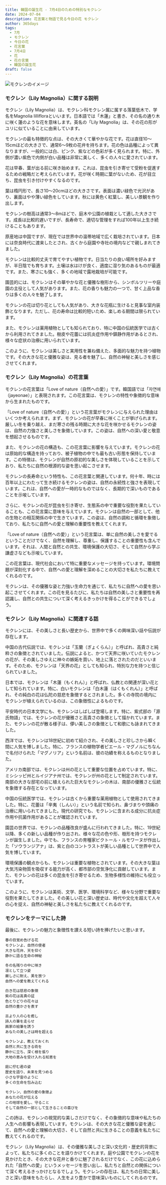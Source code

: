 ```yaml
---
title: 韓国の誕生花 - 7月4日のための特別なモクレン
date: 2024-07-04
description: 花言葉と物語で見る今日の花 モクレン
author: 365days
tags:
  - 7月
  - モクレン
  - 今日の花
  - 花言葉
  - 7月4日
  - 花
  - 花の言葉
  - 韓国の誕生花
draft: false
---
```


![モクレンのイメージ](https://cdn.pixabay.com/photo/2023/04/24/10/17/flowers-7947730_1280.jpg#center#center)


### モクレン（Lily Magnolia）に関する説明

モクレン（Lily Magnolia）は、モクレン科モクレン属に属する落葉低木で、学名をMagnolia lillifloraといいます。日本語では「木蓮」と書き、その名の通り木に咲く蓮のような花を意味します。英名の「Lily Magnolia」は、その花の形がユリに似ていることに由来しています。

モクレンの最も特徴的な点は、その大きくて華やかな花です。花は直径10〜15cmほどの大きさで、通常6〜9枚の花弁を持ちます。花の色は品種によって異なりますが、一般的には白、ピンク、紫などの色彩が多く見られます。特に、外側が濃い紫色で内側が白い品種は非常に美しく、多くの人々に愛されています。

花は早春、葉が出る前に咲き始めます。これは、昆虫を引き寄せて受粉を促進するための戦略だと考えられています。花が咲く時期に葉がないため、花が目立ち、昆虫を引き付けやすくなるのです。

葉は楕円形で、長さ10〜20cmほどの大きさです。表面は濃い緑色で光沢があり、裏面はやや薄い緑色をしています。秋には黄色く紅葉し、美しい景観を作り出します。

モクレンの樹高は通常3〜8mほどで、庭木や公園の植栽として適した大きさです。成長は比較的遅いですが、長寿命で、適切な管理をすれば100年以上生き続けることもあります。

原産地は中国ですが、現在では世界中の温帯地域で広く栽培されています。日本には奈良時代に渡来したとされ、古くから庭園や寺社の境内などで親しまれてきました。

モクレンは比較的丈夫で育てやすい植物です。日当たりの良い場所を好みますが、半日陰でも育ちます。土壌は水はけが良く、適度に湿り気のあるものが最適です。また、寒さにも強く、多くの地域で露地栽培が可能です。

園芸的には、モクレンはその華やかな花と優雅な樹形から、シンボルツリーや庭園の主役として人気があります。また、花の香りも魅力の一つで、甘く上品な香りは多くの人々を魅了します。

モクレンの花は切り花としても人気があり、大きな花瓶に生けると見事な室内装飾となります。ただし、花の寿命は比較的短いため、楽しめる期間は限られています。

また、モクレンは薬用植物としても知られており、特に中国の伝統医学では古くから利用されてきました。樹皮や花蕾には抗炎症作用や鎮静作用があるとされ、様々な症状の治療に用いられています。

このように、モクレンは美しさと実用性を兼ね備えた、多面的な魅力を持つ植物です。その大きな花と優雅な姿は、見る者を魅了し、自然の神秘と美しさを感じさせてくれます。

### モクレン（Lily Magnolia）の花言葉

モクレンの花言葉は「Love of nature（自然への愛）」です。韓国語では「자연애（jayeonae）」と表現されます。この花言葉は、モクレンの特性や象徴的な意味から生まれたものです。

「Love of nature（自然への愛）」という花言葉がモクレンに与えられた理由はいくつか考えられます。まず、モクレンの花が早春に咲くことが挙げられます。厳しい冬を乗り越え、まだ寒さの残る時期に大きな花を咲かせるモクレンの姿は、自然の力強さと美しさを象徴しています。この姿は、自然への深い愛と敬意を想起させるものです。

また、モクレンの花の構造も、この花言葉に影響を与えています。モクレンの花は原始的な構造を持っており、被子植物の中でも最も古い形態を保持しています。この特徴は、モクレンが自然の原初的な美しさを体現していることを示しており、私たちに自然の根源的な姿を思い起こさせます。

モクレンの長寿命という特性も、この花言葉と関連しています。何十年、時には百年以上にわたって生き続けるモクレンの姿は、自然の永続性と強さを表現しています。これは、自然への愛が一時的なものではなく、長期的で深いものであることを示唆しています。

さらに、モクレンの花が昆虫を引き寄せ、生態系の中で重要な役割を果たしていることも、この花言葉に意味を与えています。モクレンは自然の一部として、他の生物との相互関係の中で生きています。この姿は、自然の調和と循環を象徴しており、私たちに自然への愛と理解の重要性を教えてくれます。

「Love of nature（自然への愛）」という花言葉は、単に自然の美しさを愛でるということだけでなく、自然を理解し、尊重し、保護することの重要性も含んでいます。それは、人間と自然との共生、環境保護の大切さ、そして自然から学ぶ謙虚さなども示唆しています。

この花言葉は、現代社会において特に重要なメッセージを持っています。環境問題が深刻化する中で、自然への愛と理解を深めることの大切さを私たちに教えてくれるのです。

モクレンは、その優雅な姿と力強い生命力を通じて、私たちに自然への愛を思い起こさせてくれます。この花を見るたびに、私たちは自然の美しさと重要性を再認識し、自然との共生について深く考えるきっかけを得ることができるでしょう。

### モクレン（Lily Magnolia）に関連する話

モクレンには、その美しさと長い歴史から、世界中で多くの興味深い話や伝説が存在します。

中国の古代伝説では、モクレンは「玉蘭（ぎょくらん）」と呼ばれ、高貴さと純粋さの象徴とされていました。伝説によると、かつて天界に咲いていたモクレンの花が、その美しさゆえに神々の嫉妬を買い、地上に落とされたのだといいます。そのため、モクレンは「天界の花」としても知られ、特別な力を持つと信じられていました。

日本では、モクレンは「木蓮（もくれん）」と呼ばれ、仏教との関連が深い花として知られています。特に、白いモクレンは「白木蓮（はくもくれん）」と呼ばれ、その純白の花は仏陀の慈悲を象徴するとされました。多くの寺院の境内にモクレンが植えられているのは、この象徴性によるものです。

平安時代の日本文学にも、モクレンはしばしば登場します。特に、紫式部の「源氏物語」では、モクレンの花が優雅さと高貴さの象徴として描かれています。また、モクレンの花が散る様子は、儚い美しさの象徴として和歌にも詠まれてきました。

西洋では、モクレンは18世紀に初めて紹介され、その美しさと珍しさから瞬く間に人気を博しました。特に、フランスの植物学者ピエール・マグノルにちなんで名付けられた「マグノリア」という名前は、彼の功績を称えるものとなりました。

アメリカ南部では、モクレンは州の花として重要な位置を占めています。特に、ミシシッピ州とルイジアナ州では、モクレンが州の花として制定されています。南部の大きな邸宅の前に植えられた巨大なモクレンの木は、南部の優雅さと伝統を象徴する存在となっています。

中国の伝統医学では、モクレンは古くから重要な薬用植物として使用されてきました。特に、花蕾は「辛夷（しんい）」という名前で知られ、鼻づまりや頭痛の治療に用いられてきました。現代の研究でも、モクレンに含まれる成分に抗炎症作用や抗菌作用があることが確認されています。

園芸の世界では、モクレンの品種改良が盛んに行われてきました。特に、19世紀以降、多くの新しい品種が作り出され、様々な花の色や形、樹形を持つモクレンが誕生しました。中でも、フランスの育種家ビクトール・ルモワーヌが作出した「ソウランジアナ」は、紫と白のコントラストが美しい品種として世界中で人気を博しています。

環境保護の観点からも、モクレンは重要な植物とされています。その大きな葉は大気汚染物質を吸収する能力が高く、都市部の空気浄化に貢献しています。また、モクレンの花は多くの昆虫を引き寄せるため、生物多様性の維持にも役立っています。

このように、モクレンは美術、文学、医学、環境科学など、様々な分野で重要な役割を果たしてきました。その美しい花と深い歴史は、時代や文化を超えて人々の心を捉え、自然の神秘と美しさを私たちに教えてくれるのです。

### モクレンをテーマにした詩

最後に、モクレンの魅力と象徴性を讃える短い詩を捧げたいと思います。

```
春の目覚め告げる花
モクレンよ、自然の使者
大きな花弁、天を仰ぐ
静かに語る生命の神秘

冬の名残りの中に咲き
凛として立つ姿
厳しさに耐え、美を放つ
自然への愛を教えてくれる

白き花は慈悲の象徴
紫の花は高貴の証
色とりどりの花々は
自然の豊かさを表す

古より人の心を癒し
詩人の筆を走らせ
画家の絵筆を誘う
あなたの美しさは時を超える

モクレンよ、教えておくれ
自然と共に生きる術を
静かに立ち、深く根を張り
大地の恵みを受け入れる知恵を

庭に佇む君の姿
歴史を語り、未来を見つめる
小さな宇宙のように
多くの生命を包み込む

モクレン、自然の愛の象徴よ
あなたの花が伝える
この地球を愛し、守ること
そして自然の一部として生きることの喜びを
```

この詩は、モクレンの視覚的な美しさだけでなく、その象徴的な意味や私たちの人生への影響も表現しています。モクレンは、その大きな花と優雅な姿を通じて、自然への愛と理解の大切さ、そして自然と共に生きることの意義を私たちに教えてくれるのです。

モクレン（Lily Magnolia）は、その優雅な美しさと深い文化的・歴史的背景によって、私たちに多くのことを語りかけてくれます。庭や公園でモクレンの花を見かけたとき、その大きな花弁と香りに魅了されるだけでなく、この花に込められた「自然への愛」というメッセージを思い出し、私たちと自然との関係について深く考えるきっかけとなるでしょう。モクレンの存在は、私たちの日常に美しさと深い意味をもたらし、人生をより豊かで意味深いものにしてくれるのです。